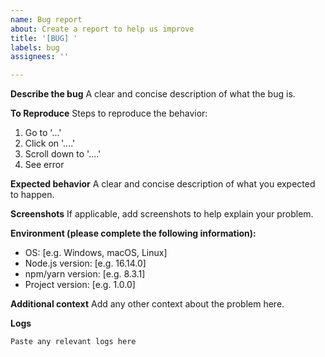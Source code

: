 ```yaml
---
name: Bug report
about: Create a report to help us improve
title: '[BUG] '
labels: bug
assignees: ''

---
```


**Describe the bug**
A clear and concise description of what the bug is.

**To Reproduce**
Steps to reproduce the behavior:
1. Go to '...'
2. Click on '....'
3. Scroll down to '....'
4. See error

**Expected behavior**
A clear and concise description of what you expected to happen.

**Screenshots**
If applicable, add screenshots to help explain your problem.

**Environment (please complete the following information):**
 - OS: [e.g. Windows, macOS, Linux]
 - Node.js version: [e.g. 16.14.0]
 - npm/yarn version: [e.g. 8.3.1]
 - Project version: [e.g. 1.0.0]

**Additional context**
Add any other context about the problem here.

**Logs**
```
Paste any relevant logs here
``` 